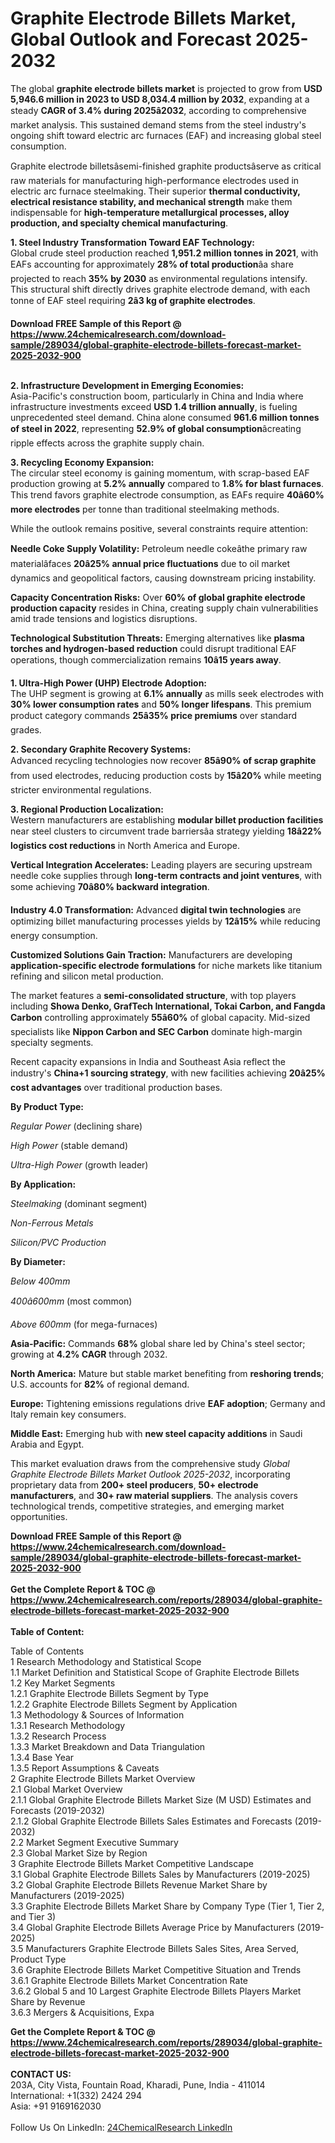 <h1>Graphite Electrode Billets Market, Global Outlook and Forecast 2025-2032</h1><p>The global <strong>graphite electrode billets market</strong> is projected to grow from <strong>USD 5,946.6 million in 2023 to USD 8,034.4 million by 2032</strong>, expanding at a steady <strong>CAGR of 3.4% during 2025â2032</strong>, according to comprehensive market analysis. This sustained demand stems from the steel industry's ongoing shift toward electric arc furnaces (EAF) and increasing global steel consumption.</p><p>Graphite electrode billetsâsemi-finished graphite productsâserve as critical raw materials for manufacturing high-performance electrodes used in electric arc furnace steelmaking. Their superior <strong>thermal conductivity, electrical resistance stability, and mechanical strength</strong> make them indispensable for <strong>high-temperature metallurgical processes, alloy production, and specialty chemical manufacturing</strong>.</p><p><strong>1. Steel Industry Transformation Toward EAF Technology:</strong><br>
Global crude steel production reached <strong>1,951.2 million tonnes in 2021</strong>, with EAFs accounting for approximately <strong>28% of total production</strong>âa share projected to reach <strong>35% by 2030</strong> as environmental regulations intensify. This structural shift directly drives graphite electrode demand, with each tonne of EAF steel requiring <strong>2â3 kg of graphite electrodes</strong>.</p><div><b>Download FREE Sample of this Report @ 
            <a href="https://www.24chemicalresearch.com/download-sample/289034/global-graphite-electrode-billets-forecast-market-2025-2032-900">
            https://www.24chemicalresearch.com/download-sample/289034/global-graphite-electrode-billets-forecast-market-2025-2032-900</a></b></div><br><p><strong>2. Infrastructure Development in Emerging Economies:</strong><br>
Asia-Pacific's construction boom, particularly in China and India where infrastructure investments exceed <strong>USD 1.4 trillion annually</strong>, is fueling unprecedented steel demand. China alone consumed <strong>961.6 million tonnes of steel in 2022</strong>, representing <strong>52.9% of global consumption</strong>âcreating ripple effects across the graphite supply chain.</p><p><strong>3. Recycling Economy Expansion:</strong><br>
The circular steel economy is gaining momentum, with scrap-based EAF production growing at <strong>5.2% annually</strong> compared to <strong>1.8% for blast furnaces</strong>. This trend favors graphite electrode consumption, as EAFs require <strong>40â60% more electrodes</strong> per tonne than traditional steelmaking methods.</p><p>While the outlook remains positive, several constraints require attention:</p><p><strong>Needle Coke Supply Volatility:</strong> Petroleum needle cokeâthe primary raw materialâfaces <strong>20â25% annual price fluctuations</strong> due to oil market dynamics and geopolitical factors, causing downstream pricing instability.</p><p><strong>Capacity Concentration Risks:</strong> Over <strong>60% of global graphite electrode production capacity</strong> resides in China, creating supply chain vulnerabilities amid trade tensions and logistics disruptions.</p><p><strong>Technological Substitution Threats:</strong> Emerging alternatives like <strong>plasma torches and hydrogen-based reduction</strong> could disrupt traditional EAF operations, though commercialization remains <strong>10â15 years away</strong>.</p><p><strong>1. Ultra-High Power (UHP) Electrode Adoption:</strong><br>
The UHP segment is growing at <strong>6.1% annually</strong> as mills seek electrodes with <strong>30% lower consumption rates</strong> and <strong>50% longer lifespans</strong>. This premium product category commands <strong>25â35% price premiums</strong> over standard grades.</p><p><strong>2. Secondary Graphite Recovery Systems:</strong><br>
Advanced recycling technologies now recover <strong>85â90% of scrap graphite</strong> from used electrodes, reducing production costs by <strong>15â20%</strong> while meeting stricter environmental regulations.</p><p><strong>3. Regional Production Localization:</strong><br>
Western manufacturers are establishing <strong>modular billet production facilities</strong> near steel clusters to circumvent trade barriersâa strategy yielding <strong>18â22% logistics cost reductions</strong> in North America and Europe.</p><p><strong>Vertical Integration Accelerates:</strong> Leading players are securing upstream needle coke supplies through <strong>long-term contracts and joint ventures</strong>, with some achieving <strong>70â80% backward integration</strong>.</p><p><strong>Industry 4.0 Transformation:</strong> Advanced <strong>digital twin technologies</strong> are optimizing billet manufacturing processes yields by <strong>12â15%</strong> while reducing energy consumption.</p><p><strong>Customized Solutions Gain Traction:</strong> Manufacturers are developing <strong>application-specific electrode formulations</strong> for niche markets like titanium refining and silicon metal production.</p><p>The market features a <strong>semi-consolidated structure</strong>, with top players including <strong>Showa Denko, GrafTech International, Tokai Carbon, and Fangda Carbon</strong> controlling approximately <strong>55â60%</strong> of global capacity. Mid-sized specialists like <strong>Nippon Carbon and SEC Carbon</strong> dominate high-margin specialty segments.</p><p>Recent capacity expansions in India and Southeast Asia reflect the industry's <strong>China+1 sourcing strategy</strong>, with new facilities achieving <strong>20â25% cost advantages</strong> over traditional production bases.</p><p><strong>By Product Type:</strong></p><p><em>Regular Power</em> (declining share)</p><p><em>High Power</em> (stable demand)</p><p><em>Ultra-High Power</em> (growth leader)</p><p><strong>By Application:</strong></p><p><em>Steelmaking</em> (dominant segment)</p><p><em>Non-Ferrous Metals</em></p><p><em>Silicon/PVC Production</em></p><p><strong>By Diameter:</strong></p><p><em>Below 400mm</em></p><p><em>400â600mm</em> (most common)</p><p><em>Above 600mm</em> (for mega-furnaces)</p><p><strong>Asia-Pacific:</strong> Commands <strong>68%</strong> global share led by China's steel sector; growing at <strong>4.2% CAGR</strong> through 2032.</p><p><strong>North America:</strong> Mature but stable market benefiting from <strong>reshoring trends</strong>; U.S. accounts for <strong>82%</strong> of regional demand.</p><p><strong>Europe:</strong> Tightening emissions regulations drive <strong>EAF adoption</strong>; Germany and Italy remain key consumers.</p><p><strong>Middle East:</strong> Emerging hub with <strong>new steel capacity additions</strong> in Saudi Arabia and Egypt.</p><p>This market evaluation draws from the comprehensive study <em>Global Graphite Electrode Billets Market Outlook 2025-2032</em>, incorporating proprietary data from <strong>200+ steel producers</strong>, <strong>50+ electrode manufacturers</strong>, and <strong>30+ raw material suppliers</strong>. The analysis covers technological trends, competitive strategies, and emerging market opportunities.</p><div><b>Download FREE Sample of this Report @ 
            <a href="https://www.24chemicalresearch.com/download-sample/289034/global-graphite-electrode-billets-forecast-market-2025-2032-900">
            https://www.24chemicalresearch.com/download-sample/289034/global-graphite-electrode-billets-forecast-market-2025-2032-900</a></b></div><br><div><b>Get the Complete Report & TOC @ 
            <a href="https://www.24chemicalresearch.com/reports/289034/global-graphite-electrode-billets-forecast-market-2025-2032-900">
            https://www.24chemicalresearch.com/reports/289034/global-graphite-electrode-billets-forecast-market-2025-2032-900</a></b></div><br>
            <b>Table of Content:</b><p>Table of Contents<br />
1 Research Methodology and Statistical Scope<br />
1.1 Market Definition and Statistical Scope of Graphite Electrode Billets<br />
1.2 Key Market Segments<br />
1.2.1 Graphite Electrode Billets Segment by Type<br />
1.2.2 Graphite Electrode Billets Segment by Application<br />
1.3 Methodology & Sources of Information<br />
1.3.1 Research Methodology<br />
1.3.2 Research Process<br />
1.3.3 Market Breakdown and Data Triangulation<br />
1.3.4 Base Year<br />
1.3.5 Report Assumptions & Caveats<br />
2 Graphite Electrode Billets Market Overview<br />
2.1 Global Market Overview<br />
2.1.1 Global Graphite Electrode Billets Market Size (M USD) Estimates and Forecasts (2019-2032)<br />
2.1.2 Global Graphite Electrode Billets Sales Estimates and Forecasts (2019-2032)<br />
2.2 Market Segment Executive Summary<br />
2.3 Global Market Size by Region<br />
3 Graphite Electrode Billets Market Competitive Landscape<br />
3.1 Global Graphite Electrode Billets Sales by Manufacturers (2019-2025)<br />
3.2 Global Graphite Electrode Billets Revenue Market Share by Manufacturers (2019-2025)<br />
3.3 Graphite Electrode Billets Market Share by Company Type (Tier 1, Tier 2, and Tier 3)<br />
3.4 Global Graphite Electrode Billets Average Price by Manufacturers (2019-2025)<br />
3.5 Manufacturers Graphite Electrode Billets Sales Sites, Area Served, Product Type<br />
3.6 Graphite Electrode Billets Market Competitive Situation and Trends<br />
3.6.1 Graphite Electrode Billets Market Concentration Rate<br />
3.6.2 Global 5 and 10 Largest Graphite Electrode Billets Players Market Share by Revenue<br />
3.6.3 Mergers & Acquisitions, Expa</p><div><b>Get the Complete Report & TOC @ 
            <a href="https://www.24chemicalresearch.com/reports/289034/global-graphite-electrode-billets-forecast-market-2025-2032-900">
            https://www.24chemicalresearch.com/reports/289034/global-graphite-electrode-billets-forecast-market-2025-2032-900</a></b></div><br><b>CONTACT US:</b><br>
            203A, City Vista, Fountain Road, Kharadi, Pune, India - 411014<br>
            International: +1(332) 2424 294<br>
            Asia: +91 9169162030 <br><br>
            Follow Us On LinkedIn: <a href="https://www.linkedin.com/company/24chemicalresearch/">24ChemicalResearch LinkedIn</a>